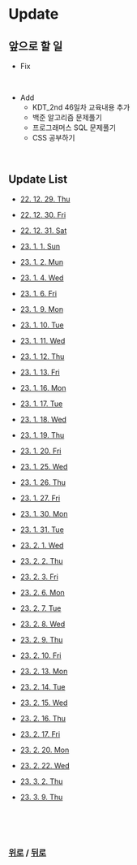 # Update

## 앞으로 할 일

* Fix

<br>

* Add
  * KDT_2nd 46일차 교육내용 추가
  * 백준 알고리즘 문제풀기
  * 프로그래머스 SQL 문제풀기
  * CSS 공부하기

<br>

## Update List

* [22. 12. 29. Thu](Update_list/22.12.29.Thu.md)

* [22. 12. 30. Fri](Update_list/22.12.30.Fri.md)

* [22. 12. 31. Sat](Update_list/22.12.31.Sat.md)

* [23. 1. 1. Sun](Update_list/23.1.1.Sun.md)

* [23. 1. 2. Mun](Update_list/23.1.2.Mon.md)

* [23. 1. 4. Wed](Update_list/23.1.4.Wed.md)

* [23. 1. 6. Fri](Update_list/23.1.6.Fri.md)

* [23. 1. 9. Mon](Update_list/23.1.9.Mon.md)

* [23. 1. 10. Tue](Update_list/23.1.10.Tue.md)

* [23. 1. 11. Wed](Update_list/23.1.11.Wed.md)

* [23. 1. 12. Thu](Update_list/23.1.12.Thu.md)

* [23. 1. 13. Fri](Update_list/23.1.13.Fri.md)

* [23. 1. 16. Mon](Update_list/23.1.16.Mon.md)

* [23. 1. 17. Tue](Update_list/23.1.17.Tue.md)

* [23. 1. 18. Wed](Update_list/23.1.18.Wed.md)

* [23. 1. 19. Thu](Update_list/23.1.19.Thu.md)

* [23. 1. 20. Fri](Update_list/23.1.20.Fri.md)

* [23. 1. 25. Wed](Update_list/23.1.25.Wed.md)

* [23. 1. 26. Thu](Update_list/23.1.26.Thu.md)

* [23. 1. 27. Fri](Update_list/23.1.27.Fri.md)

* [23. 1. 30. Mon](Update_list/23.1.30.Mon.md)

* [23. 1. 31. Tue](Update_list/23.1.31.Tue.md)

* [23. 2. 1. Wed](Update_list/23.2.1.Wed.md)

* [23. 2. 2. Thu](Update_list/23.2.2.Thu.md)

* [23. 2. 3. Fri](Update_list/23.2.3.Fri.md)

* [23. 2. 6. Mon](Update_list/23.2.6.Mon.md)

* [23. 2. 7. Tue](Update_list/23.2.7.Tue.md)

* [23. 2. 8. Wed](Update_list/23.2.8.Wed.md)

* [23. 2. 9. Thu](Update_list/23.2.9.Thu.md)

* [23. 2. 10. Fri](Update_list/23.2.10.Fri.md)

* [23. 2. 13. Mon](Update_list/23.2.13.Mon.md)

* [23. 2. 14. Tue](Update_list/23.2.14.Tue.md)

* [23. 2. 15. Wed](Update_list/23.2.15.Wed.md)

* [23. 2. 16. Thu](Update_list/23.2.16.Thu.md)

* [23. 2. 17. Fri](Update_list/23.2.17.Fri.md)

* [23. 2. 20. Mon](Update_list/23.2.20.Mon.md)

* [23. 2. 22. Wed](Update_list/23.2.22.Wed.md)

* [23. 3. 2. Thu](Update_list/23.3.2.Thu.md)

* [23. 3. 9. Thu](Update_list/23.3.9.Thu.md)

<br>

<br>

<br>

### [위로](#update) / [뒤로](/README.md/#)
